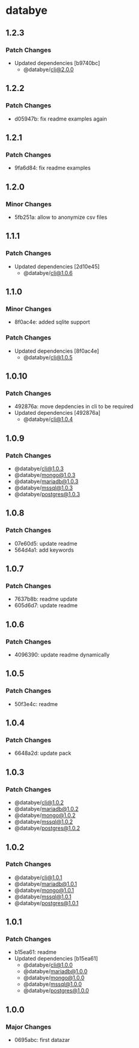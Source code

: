 # databye

## 1.2.3

### Patch Changes

- Updated dependencies [b9740bc]
  - @databye/cli@2.0.0

## 1.2.2

### Patch Changes

- d05947b: fix readme examples again

## 1.2.1

### Patch Changes

- 9fa6d84: fix readme examples

## 1.2.0

### Minor Changes

- 5fb251a: allow to anonymize csv files

## 1.1.1

### Patch Changes

- Updated dependencies [2d10e45]
  - @databye/cli@1.0.6

## 1.1.0

### Minor Changes

- 8f0ac4e: added sqlite support

### Patch Changes

- Updated dependencies [8f0ac4e]
  - @databye/cli@1.0.5

## 1.0.10

### Patch Changes

- 492876a: move depdencies in cli to be required
- Updated dependencies [492876a]
  - @databye/cli@1.0.4

## 1.0.9

### Patch Changes

- @databye/cli@1.0.3
- @databye/mongo@1.0.3
- @databye/mariadb@1.0.3
- @databye/mssql@1.0.3
- @databye/postgres@1.0.3

## 1.0.8

### Patch Changes

- 07e60d5: update readme
- 564d4a1: add keywords

## 1.0.7

### Patch Changes

- 7637b8b: readme update
- 605d6d7: update readme

## 1.0.6

### Patch Changes

- 4096390: update readme dynamically

## 1.0.5

### Patch Changes

- 50f3e4c: readme

## 1.0.4

### Patch Changes

- 6648a2d: update pack

## 1.0.3

### Patch Changes

- @databye/cli@1.0.2
- @databye/mariadb@1.0.2
- @databye/mongo@1.0.2
- @databye/mssql@1.0.2
- @databye/postgres@1.0.2

## 1.0.2

### Patch Changes

- @databye/cli@1.0.1
- @databye/mariadb@1.0.1
- @databye/mongo@1.0.1
- @databye/mssql@1.0.1
- @databye/postgres@1.0.1

## 1.0.1

### Patch Changes

- b15ea61: readme
- Updated dependencies [b15ea61]
  - @databye/cli@1.0.0
  - @databye/mariadb@1.0.0
  - @databye/mongo@1.0.0
  - @databye/mssql@1.0.0
  - @databye/postgres@1.0.0

## 1.0.0

### Major Changes

- 0695abc: first datazar
